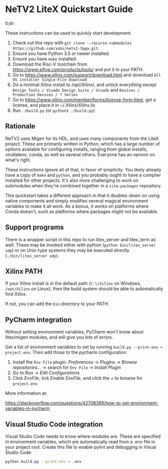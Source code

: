# NeTV2 LiteX Quickstart Guide

tl;dr:


These instructions can be used to quickly start development.

1. Check out this repo with `git clone --recurse-submodules https://github.com/xobs/netv2-fpga.git`.
1. Ensure you have Python 3.5 or newer installed.
1. Ensure you have `make` installed.
1. Download the Risc-V toolchain from https://www.sifive.com/products/tools/ and put it in your PATH.
1. Go to https://www.xilinx.com/support/download.html and download `All OS installer Single-File Download`
1. Do a minimal Xilinx install to /opt/Xilinx/, and untick everything except `Design Tools / Vivado Design Suite / Vivado` and `Devices / Production Devices / 7 Series`
1. Go to https://www.xilinx.com/member/forms/license-form.html, get a license, and place it in ~/.Xilinx/Xilinx.lic
1. Run `./build.py` (or `python3 ./build.py`)

## Rationale

NeTV2 uses Migen for its HDL, and uses many components from the LiteX project.
These are primarily written in Python, which has a large number of options
available for configuring installs, ranging from global installs, virutlalenv, conda,
as well as several others.  Everyone has an opinion on what's right.

These instructions ignore all of that, in favor of simplicity.  You likely already
have a copy of `make` and `python`, and you probably ought to have a compiler
installed for other projects.  It's also more challenging to work on submodules
when they're combined together in a `site-packages` repository.

This quickstart takes a different approach in that it doubles-down on using native
components and simply modifies several magical environment variables to make
it all work.  As a bonus, it works on platforms where Conda doesn't, such as
platforms where packages might not be available.

## Support programs

There is a wrapper script in this repo to run litex_server and litex_term as well.  These may be invoked either with python (`python bin/litex_server udp`) or on Unix-type systems they may be executed directly (`./bin/litex_server udp`).

## Xilinx PATH

If your Xilinx install is in the default path (`C:\\Xilinx` on Windows, `/opt/Xilinx` on Linux), then the build system should be able to automatically find Xilinx.

If not, you can add the `bin` directory to your PATH.

## PyCharm integration

Without setting environment variables, PyCharm won't know about litex/migen modules, and will give you lots of errors.

Get a list of environment variables to set by running `build.py --print-env > project.env`.  Then add those to the pycharm configuration.

1. Install the `Env File` plugin.  *Preferences* -> *Plugins* -> *Browse repositories...* -> search for `Env File` -> *Install Plugin*
1. Go to *Run* -> *Edit Configurations*
1. Click *EnvFile*, tick *Enable EnvFile*, and click the *+* to browse for `project.env`

More information at:

https://stackoverflow.com/questions/42708389/how-to-set-environment-variables-in-pycharm

## Visual Studio Code integration

Visual Studio Code needs to know where modules are.  These are specified in environment variables, which are automatically read from a .env file in your project root.  Create this file to enable pylint and debugging in Visual Studio Code:

````sh
python build.py --print-env > .env
````